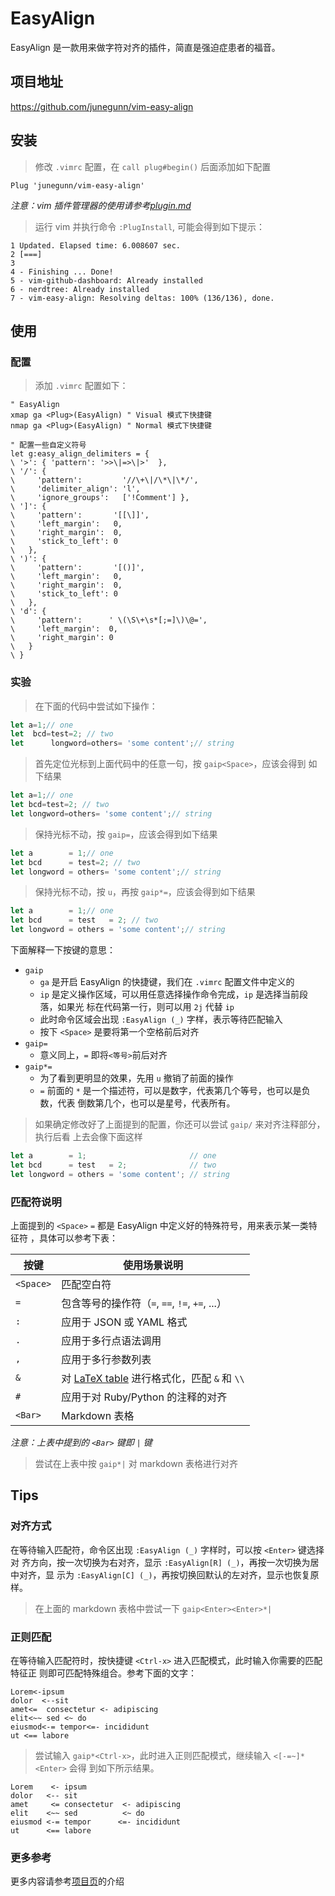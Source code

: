 # EasyAlign

EasyAlign 是一款用来做字符对齐的插件，简直是强迫症患者的福音。

## 项目地址

https://github.com/junegunn/vim-easy-align

## 安装

> 修改 `.vimrc` 配置，在 `call plug#begin()` 后面添加如下配置

```vim
Plug 'junegunn/vim-easy-align'
```

_注意：vim 插件管理器的使用请参考[plugin.md](../plugin.md#插件管理)_

> 运行 vim 并执行命令 `:PlugInstall`, 可能会得到如下提示：
>
```
1 Updated. Elapsed time: 6.008607 sec.
2 [===]
3
4 - Finishing ... Done!
5 - vim-github-dashboard: Already installed
6 - nerdtree: Already installed
7 - vim-easy-align: Resolving deltas: 100% (136/136), done.
```

## 使用

### 配置

> 添加 `.vimrc` 配置如下：

```vim
" EasyAlign
xmap ga <Plug>(EasyAlign) " Visual 模式下快捷键
nmap ga <Plug>(EasyAlign) " Normal 模式下快捷键

" 配置一些自定义符号
let g:easy_align_delimiters = {
\ '>': { 'pattern': '>>\|=>\|>'  },
\ '/': {
\     'pattern':         '//\+\|/\*\|\*/',
\     'delimiter_align': 'l',
\     'ignore_groups':   ['!Comment'] },
\ ']': {
\     'pattern':       '[[\]]',
\     'left_margin':   0,
\     'right_margin':  0,
\     'stick_to_left': 0
\   },
\ ')': {
\     'pattern':       '[()]',
\     'left_margin':   0,
\     'right_margin':  0,
\     'stick_to_left': 0
\   },
\ 'd': {
\     'pattern':      ' \(\S\+\s*[;=]\)\@=',
\     'left_margin':  0,
\     'right_margin': 0
\   }
\ }
```

### 实验

> 在下面的代码中尝试如下操作：

```javascript
let a=1;// one
let  bcd=test=2; // two
let      longword=others= 'some content';// string
```

> 首先定位光标到上面代码中的任意一句，按 `gaip<Space>`，应该会得到
> 如下结果

```javascript
let a=1;// one
let bcd=test=2; // two
let longword=others= 'some content';// string
```

> 保持光标不动，按 `gaip=`，应该会得到如下结果

```javascript
let a        = 1;// one
let bcd      = test=2; // two
let longword = others= 'some content';// string
```

> 保持光标不动，按 `u`，再按 `gaip*=`，应该会得到如下结果

```javascript
let a        = 1;// one
let bcd      = test   = 2; // two
let longword = others = 'some content';// string
```

下面解释一下按键的意思：

- `gaip `
  - `ga` 是开启 EasyAlign 的快捷键，我们在 `.vimrc` 配置文件中定义的
  - `ip` 是定义操作区域，可以用任意选择操作命令完成，`ip` 是选择当前段落，如果光
  标在代码第一行，则可以用 `2j` 代替 `ip`
  - 此时命令区域会出现 `:EasyAlign (_)` 字样，表示等待匹配输入
  - 按下 `<Space>` 是要将第一个空格前后对齐
- `gaip=`
  - 意义同上，`=` 即将`<等号>`前后对齐
- `gaip*=`
  - 为了看到更明显的效果，先用 `u` 撤销了前面的操作
  - `=` 前面的  `*` 是一个描述符，可以是数字，代表第几个等号，也可以是负数，代表
  倒数第几个，也可以是星号，代表所有。

> 如果确定修改好了上面提到的配置，你还可以尝试 `gaip/` 来对齐注释部分，执行后看
> 上去会像下面这样

```javascript
let a        = 1;                       // one
let bcd      = test   = 2;              // two
let longword = others = 'some content'; // string
```

### 匹配符说明

上面提到的 `<Space>` `=` 都是 EasyAlign 中定义好的特殊符号，用来表示某一类特征符
，具体可以参考下表：

| 按键 | 使用场景说明 |
| --- | --- |
| `<Space>` | 匹配空白符  |
| `=` | 包含等号的操作符（`=`, `==`, `!=`, `+=`, ...） |
| `:` | 应用于 JSON 或 YAML 格式 |
| `.` | 应用于多行点语法调用 |
| `,` | 应用于多行参数列表 |
| `&` | 对 [LaTeX table](https://en.wikibooks.org/wiki/LaTeX/Tables) 进行格式化，匹配 `&` 和 `\\` |
| `#` | 应用于对 Ruby/Python 的注释的对齐 |
| `<Bar>` | Markdown 表格 |

_注意：上表中提到的 `<Bar>` 键即 `|` 键_

> 尝试在上表中按 `gaip*|` 对 markdown 表格进行对齐

## Tips

### 对齐方式

在等待输入匹配符，命令区出现 `:EasyAlign (_)` 字样时，可以按  `<Enter>` 键选择对
齐方向，按一次切换为右对齐，显示 `:EasyAlign[R] (_)`，再按一次切换为居中对齐，显
示为 `:EasyAlign[C] (_)`，再按切换回默认的左对齐，显示也恢复原样。

> 在上面的 markdown 表格中尝试一下 `gaip<Enter><Enter>*|`

### 正则匹配

在等待输入匹配符时，按快捷键 `<Ctrl-x>` 进入匹配模式，此时输入你需要的匹配特征正
则即可匹配特殊组合。参考下面的文字：

```
Lorem<-ipsum
dolor  <--sit
amet<=  consectetur <- adipiscing
elit<~~ sed <~ do
eiusmod<-= tempor<=- incididunt
ut <== labore
```

> 尝试输入 `gaip*<Ctrl-x>`，此时进入正则匹配模式，继续输入 `<[-=~]*<Enter>` 会得
> 到如下所示结果。

```
Lorem    <- ipsum
dolor   <-- sit
amet     <= consectetur  <- adipiscing
elit    <~~ sed          <~ do
eiusmod <-= tempor      <=- incididunt
ut      <== labore
```

### 更多参考

更多内容请参考[项目页](https://github.com/junegunn/vim-easy-align)的介绍
